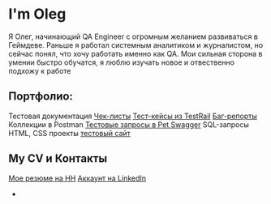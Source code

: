 

# I'm Oleg 

Я Олег, начинающий QA Engineer с огромным желанием развиваться в Геймдеве. Раньше я работал системным аналитиком и журналистом, но сейчас понял, что хочу работать именно как QA. Мои сильная сторона в умении быстро обучатся, я люблю изучать новое и отвественно подхожу к работе 

## Портфолио:

Тестовая документация
   [Чек-листы](тут_ссылка)
  [Тест-кейсы из TestRail](тут_ссылка)
  [Баг-репорты](тут_ссылка)
Коллекции в Postman
   [Тестовые запросы в Pet Swagger](тут_ссылка)
SQL-запросы
   [   ](тут_ссылка)
 HTML, CSS проекты
   [тестовый сайт](тут_ссылка)
   
   
   
## My CV и Контакты

[Мое резюме на HH](ссылка_тут)
[Аккаунт на LinkedIn](ссылка_тут)

  
  
  
  





-
